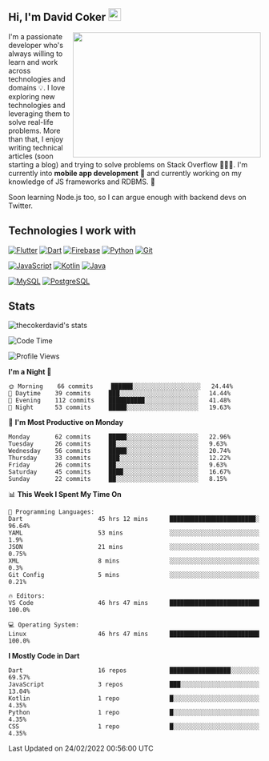 ## Hi, I'm David Coker <img src="https://raw.githubusercontent.com/thecokerdavid/thecokerdavid/main/gifs/wave.gif" width="25px">
<img align="right" height="250" width="375" alt="" src="https://raw.githubusercontent.com/thecokerdavid/thecokerdavid/main/gifs/reminisce.gif" width="25px">

<p>I'm a passionate developer who's always willing to learn and work across technologies and domains 💡. I love exploring new technologies and leveraging them to solve real-life problems. More than that, I enjoy writing technical articles (soon starting a blog) and trying to solve problems on Stack Overflow 👨🏻‍💻. I'm currently into <strong>mobile app development</strong> 📱 and currently working on my knowledge of JS frameworks and RDBMS. 🤪</p>
<p>Soon learning Node.js too, so I can argue enough with backend devs on Twitter. </p>

## Technologies I work with

[![Flutter](https://img.shields.io/badge/-Flutter-blue?style=for-the-badge&logo=flutter&logoColor=ffffff)](https://www.flutter.dev/)
[![Dart](https://img.shields.io/badge/-Dart-ffffff?style=for-the-badge&logo=dart&logoColor=blue)](https://www.dart.dev/)
[![Firebase](https://img.shields.io/badge/-Firebase-%23FBB741?style=for-the-badge&logo=firebase&logoColor=FBB741&labelColor=%23ffffff&color=%23FBB741)](https://www.firebase.google.com/)
[![Python](https://img.shields.io/badge/-Python-yellow?style=for-the-badge&logo=python&logoColor=yellow&labelColor=blue&color=blue)](https://www.python.org/)
[![Git](https://img.shields.io/badge/-Git-EB5C38?style=for-the-badge&logo=git&logoColor=%23ffffff)](https://git-scm.com/)

[![JavaScript](https://img.shields.io/badge/-JavaScript-F7DF1E?style=for-the-badge&logo=javascript&logoColor=000000&labelColor=F7DF1E&color=F7DF1E)](https://www.javascript.com/)
[![Kotlin](https://img.shields.io/badge/-Kotlin-7F52FF?style=for-the-badge&logo=Kotlin&logoColor=ffffff)](https://www.kotlinlang.com/)
[![Java](https://img.shields.io/badge/-Java-007396?style=for-the-badge&logo=Java&logoColor=ffffff)](https://www.java.com/)

[![MySQL](https://img.shields.io/badge/-MySQL-4479A1?style=for-the-badge&logo=MySQL&logoColor=ffffff)](https://www.mysql.com/)
[![PostgreSQL](https://img.shields.io/badge/-PostgreSQL-808080?style=for-the-badge&logo=PostgreSQL&logoColor=ffffff)](https://www.postgresql.org/)

## Stats

<p><img src="https://github-readme-stats.vercel.app/api?username=thecokerdavid&show_icons=true&hide_border=true&border_radius=10&bg_color=75,83B0E7,EACDA3&title_color=000000&text_color=000000&icon_color=48A043&theme=onedark" alt="thecokerdavid's stats" /></p>

<!--START_SECTION:waka-->
![Code Time](http://img.shields.io/badge/Code%20Time-58%20hrs%2059%20mins-blue)

![Profile Views](http://img.shields.io/badge/Profile%20Views-202-blue)

**I'm a Night 🦉** 

```text
🌞 Morning    66 commits     ██████░░░░░░░░░░░░░░░░░░░   24.44% 
🌆 Daytime    39 commits     ███░░░░░░░░░░░░░░░░░░░░░░   14.44% 
🌃 Evening    112 commits    ██████████░░░░░░░░░░░░░░░   41.48% 
🌙 Night      53 commits     █████░░░░░░░░░░░░░░░░░░░░   19.63%

```
📅 **I'm Most Productive on Monday** 

```text
Monday       62 commits     █████░░░░░░░░░░░░░░░░░░░░   22.96% 
Tuesday      26 commits     ██░░░░░░░░░░░░░░░░░░░░░░░   9.63% 
Wednesday    56 commits     █████░░░░░░░░░░░░░░░░░░░░   20.74% 
Thursday     33 commits     ███░░░░░░░░░░░░░░░░░░░░░░   12.22% 
Friday       26 commits     ██░░░░░░░░░░░░░░░░░░░░░░░   9.63% 
Saturday     45 commits     ████░░░░░░░░░░░░░░░░░░░░░   16.67% 
Sunday       22 commits     ██░░░░░░░░░░░░░░░░░░░░░░░   8.15%

```


📊 **This Week I Spent My Time On** 

```text
💬 Programming Languages: 
Dart                     45 hrs 12 mins      ████████████████████████░   96.64% 
YAML                     53 mins             ░░░░░░░░░░░░░░░░░░░░░░░░░   1.9% 
JSON                     21 mins             ░░░░░░░░░░░░░░░░░░░░░░░░░   0.75% 
XML                      8 mins              ░░░░░░░░░░░░░░░░░░░░░░░░░   0.3% 
Git Config               5 mins              ░░░░░░░░░░░░░░░░░░░░░░░░░   0.21%

🔥 Editors: 
VS Code                  46 hrs 47 mins      █████████████████████████   100.0%

💻 Operating System: 
Linux                    46 hrs 47 mins      █████████████████████████   100.0%

```

**I Mostly Code in Dart** 

```text
Dart                     16 repos            █████████████████░░░░░░░░   69.57% 
JavaScript               3 repos             ███░░░░░░░░░░░░░░░░░░░░░░   13.04% 
Kotlin                   1 repo              █░░░░░░░░░░░░░░░░░░░░░░░░   4.35% 
Python                   1 repo              █░░░░░░░░░░░░░░░░░░░░░░░░   4.35% 
CSS                      1 repo              █░░░░░░░░░░░░░░░░░░░░░░░░   4.35%

```



 Last Updated on 24/02/2022 00:56:00 UTC
<!--END_SECTION:waka-->

<!-- ### Hi there 👋

<img align="center" src="/github-metrics.svg" alt="David Coker's Stats"> -->

<!-- ![David Coker's Most used languages](https://github-readme-stats.vercel.app/api/top-langs?username=thecokerdavid&layout=compact&show_icons=true&count_private=true&theme=gotham) -->
